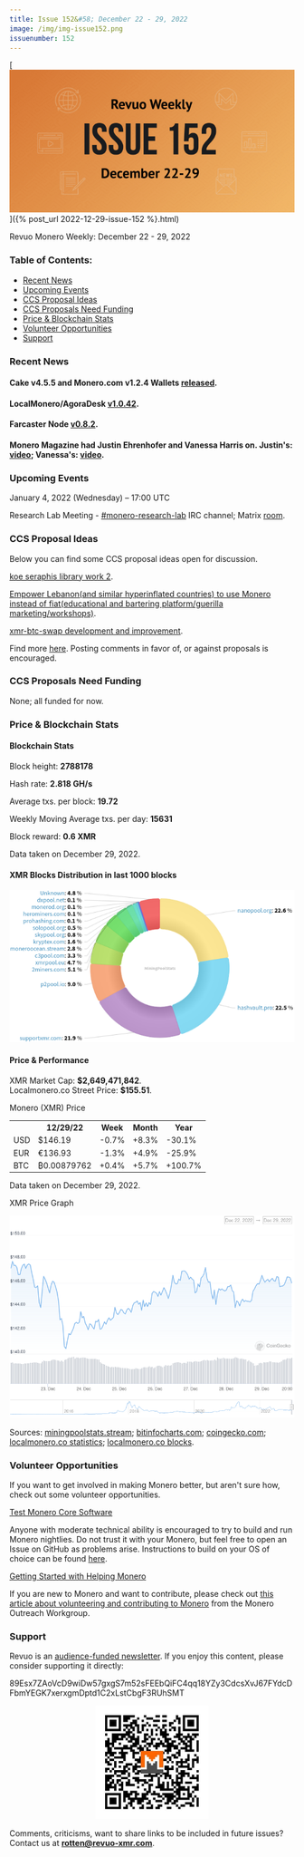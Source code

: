 ```yaml
---
title: Issue 152&#58; December 22 - 29, 2022
image: /img/img-issue152.png
issuenumber: 152
---
```

[<img src="/img/img-issue152.png" alt="Revuo Monero Weekly #152 Slide" class="img-lead">]({% post_url 2022-12-29-issue-152 %}.html)

<p class="text-lead">Revuo Monero Weekly: December 22 - 29, 2022</p>
<!--more-->

<h3>Table of Contents:</h3>
<ul class="contents">
    <li><a href="#news">Recent News</a></li>
    <li><a href="#events">Upcoming Events</a></li>
    <li><a href="#ideas">CCS Proposal Ideas</a></li>
    <li><a href="#proposals">CCS Proposals Need Funding</a></li>
    <li><a href="#stats">Price & Blockchain Stats</a></li>
    <li><a href="#volunteer">Volunteer Opportunities</a></li>
    <li><a href="#support">Support</a></li>
</ul>

<h3 id="news">Recent News</h3>

<div class="newsbyte">
    <h4>Cake v4.5.5 and Monero.com v1.2.4 Wallets <a href="https://github.com/cake-tech/cake_wallet/releases/tag/v4.5.5" target="_blank">released</a>.</h4>
</div>

<div class="newsbyte">
    <h4>LocalMonero/AgoraDesk <a href="https://github.com/AgoraDesk-LocalMonero/agoradesk-app-foss/releases/tag/v1.0.42" target="_blank">v1.0.42</a>.</h4>
</div>

<div class="newsbyte">
    <h4>Farcaster Node <a href="https://github.com/farcaster-project/farcaster-node/releases/tag/v0.8.2" target="_blank">v0.8.2</a>.</h4>
</div>

<div class="newsbyte">
    <h4>Monero Magazine had Justin Ehrenhofer and Vanessa Harris on. Justin's: <a href="https://piped.adminforge.de/watch?v=Ze8OBj8c4ko" target="_blank">video</a>; Vanessa's: <a href="https://piped.adminforge.de/watch?v=3a6kxMbUiH0" target="_blank">video</a>.</h4>
</div>

<h3 id="events">Upcoming Events</h3>

<div class="event">
    <p class="date" markdown="1">January 4, 2022 (Wednesday) – 17:00 UTC</p>
    <p markdown="1">Research Lab Meeting - <a href="irc://irc.libera.chat/#monero-research-lab" target="_blank">#monero-research-lab</a> IRC channel; Matrix <a href="https://matrix.to/#/#monero-research-lab:monero.social" target="_blank">room</a>.</p>
</div>

<h3 id="ideas">CCS Proposal Ideas</h3>

<p>Below you can find some CCS proposal ideas open for discussion.</p>

<div class="proposal">
<p><a href="https://repo.getmonero.org/monero-project/ccs-proposals/-/merge_requests/369" target="_blank">koe seraphis library work 2</a>.</p>
</div>

<div class="proposal">
<p><a href="https://repo.getmonero.org/monero-project/ccs-proposals/-/merge_requests/367" target="_blank">Empower Lebanon(and similar hyperinflated countries) to use Monero instead of fiat(educational and bartering platform/guerilla marketing/workshops)</a>.</p>
</div>

<div class="proposal">
<p><a href="https://repo.getmonero.org/monero-project/ccs-proposals/-/merge_requests/355" target="_blank">xmr-btc-swap development and improvement</a>.</p>
</div>

<div class="proposal">
<p>Find more <a href="https://ccs.getmonero.org/ideas/" target="_blank">here</a>. Posting comments in favor of, or against proposals is encouraged.</p>
</div>

<h3 id="proposals">CCS Proposals Need Funding</h3>

<p>None; all funded for now.</p>

<h3 id="stats">Price & Blockchain Stats</h3>

<h4 class="stat">Blockchain Stats</h4>

<div class="bcstats">
    <p>Block height: <b>2788178</b></p>
    <p>Hash rate: <b>2.818 GH/s</b></p>
    <p>Average txs. per block: <b>19.72</b></p>
    <p>Weekly Moving Average txs. per day: <b>15631</b></p>
    <p>Block reward: <b>0.6 XMR</b></p>
</div>
<p class="note">Data taken on December 29, 2022.</p>

<h4 class="stat">XMR Blocks Distribution in last 1000 blocks</h4>
<p><img src="/img/hashrate-pool-distribution-1229.png" alt="Hashrate Pool Distribution Pie Chart"/></p>

<h4 class="stat" id="price-stat">Price & Performance</h4>

<div class="price-intro">XMR Market Cap: <b>$2,649,471,842</b>.<br/>Localmonero.co Street Price: <b>$155.51</b>.</div>

<p class="table-title">Monero (XMR) Price</p>
<table class="price-table">
  <tr class="row1">
    <th></th>
    <th>12/29/22</th>
    <th>Week</th>
    <th>Month</th>
    <th>Year</th>
  </tr>
  <tr>
    <td data-th="XMR to">USD</td>
    <td data-th="12/29/22">$146.19</td>
    <td data-th="Week" class="red">-0.7%</td>
    <td data-th="Month" class="green">+8.3%</td>
    <td data-th="Year" class="red">-30.1%</td>
  </tr>
  <tr class="row3">
    <td data-th="XMR to">EUR</td>
    <td data-th="12/29/22">€136.93</td>
    <td data-th="Week" class="red">-1.3%</td>
    <td data-th="Month" class="green">+4.9%</td>
    <td data-th="Year" class="red">-25.9%</td>
  </tr>
  <tr>
    <td data-th="XMR to">BTC</td>
    <td data-th="12/29/22">₿0.00879762</td>
    <td data-th="Week" class="green">+0.4%</td>
    <td data-th="Month" class="green">+5.7%</td>
    <td data-th="Year" class="green">+100.7%</td>
  </tr>
</table>
<p class="note">Data taken on December 29, 2022.</p>

<p class="table-title">XMR Price Graph</p>

![XMR Price Graph 12/22/22-12/29/22](/img/weekly-chart-1229.png "XMR Price Graph 12/22/22-12/29/22")

Sources: <a href="https://miningpoolstats.stream/monero" target="_blank">miningpoolstats.stream</a>; <a href="https://bitinfocharts.com/monero/" target="_blank">bitinfocharts.com</a>; <a href="https://www.coingecko.com/en/coins/monero" target="_blank">coingecko.com</a>; <a href="https://localmonero.co/statistics" target="_blank">localmonero.co statistics</a>; <a href="https://localmonero.co/blocks" target="_blank">localmonero.co blocks</a>.

<h3 id="volunteer">Volunteer Opportunities</h3>

<p>If you want to get involved in making Monero better, but aren't sure how, check out some volunteer opportunities.</p>

<div class="newsbyte">
    <p class="date"><a href="https://github.com/monero-project/monero" target="_blank">Test Monero Core Software</a></p>
    <p>Anyone with moderate technical ability is encouraged to try to build and run Monero nightlies. Do not trust it with your Monero, but feel free to open an Issue on GitHub as problems arise. Instructions to build on your OS of choice can be found <a href="https://github.com/monero-project/monero#compiling-monero-from-source" target="_blank">here</a>. </p>
</div>

<div class="newsbyte">
    <p class="date"><a href="https://github.com/monero-project/monero" target="_blank">Getting Started with Helping Monero</a></p>
    <p>If you are new to Monero and want to contribute, please check out <a href="https://www.monerooutreach.org/stories/getting-started-helping-monero.php" target="_blank">this article about volunteering and contributing to Monero</a> from the Monero Outreach Workgroup. </p>
</div>

<h3 id="support">Support</h3>

<p markdown="1">Revuo is an <a href="https://revuo-xmr.com/support/">audience-funded newsletter</a>. If you enjoy this content, please consider supporting it directly:</p>

<p class="address" markdown="1">89Esx7ZAoVcD9wiDw57gxgS7m52sFEEbQiFC4qq18YZy3CdcsXvJ67FYdcDFbmYEGK7xerxgmDptd1C2xLstCbgF3RUhSMT</p>

<p><center><a href="monero:89Esx7ZAoVcD9wiDw57gxgS7m52sFEEbQiFC4qq18YZy3CdcsXvJ67FYdcDFbmYEGK7xerxgmDptd1C2xLstCbgF3RUhSMT" class="qr"><img src="/img/donate-monero.jpg" style="max-width: 200px;"/></a></center></p>

Comments, criticisms, want to share links to be included in future issues? Contact us at **rotten@revuo-xmr.com**.
